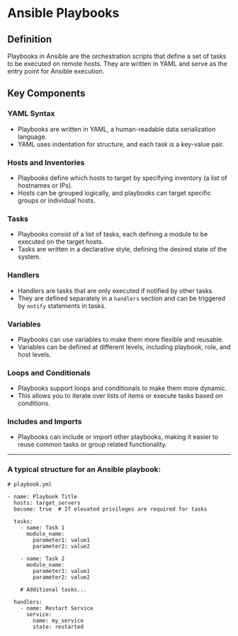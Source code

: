# Ansible Playbooks

## Definition
Playbooks in Ansible are the orchestration scripts that define a set of tasks to be executed on remote hosts. They are written in YAML and serve as the entry point for Ansible execution.

## Key Components

### YAML Syntax
- Playbooks are written in YAML, a human-readable data serialization language.
- YAML uses indentation for structure, and each task is a key-value pair.

### Hosts and Inventories
- Playbooks define which hosts to target by specifying inventory (a list of hostnames or IPs).
- Hosts can be grouped logically, and playbooks can target specific groups or individual hosts.

### Tasks
- Playbooks consist of a list of tasks, each defining a module to be executed on the target hosts.
- Tasks are written in a declarative style, defining the desired state of the system.

### Handlers
- Handlers are tasks that are only executed if notified by other tasks.
- They are defined separately in a `handlers` section and can be triggered by `notify` statements in tasks.

### Variables
- Playbooks can use variables to make them more flexible and reusable.
- Variables can be defined at different levels, including playbook, role, and host levels.

### Loops and Conditionals
- Playbooks support loops and conditionals to make them more dynamic.
- This allows you to iterate over lists of items or execute tasks based on conditions.

### Includes and Imports
- Playbooks can include or import other playbooks, making it easier to reuse common tasks or group related functionality.

---

### A typical structure for an Ansible playbook:

```
# playbook.yml

- name: Playbook Title
  hosts: target_servers
  become: true  # If elevated privileges are required for tasks

  tasks:
    - name: Task 1
      module_name:
        parameter1: value1
        parameter2: value2

    - name: Task 2
      module_name:
        parameter1: value1
        parameter2: value2

    # Additional tasks...

  handlers:
    - name: Restart Service
      service:
        name: my_service
        state: restarted
```
